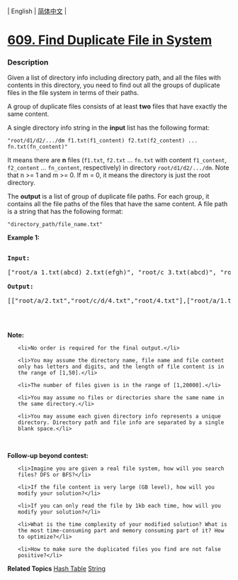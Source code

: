 | English | [简体中文](README.md) |

# [609. Find Duplicate File in System](https://leetcode-cn.com/problems/find-duplicate-file-in-system)
 ### Description
<p>Given a list of directory info including directory path, and all the files with contents in this directory, you need to find out all the groups of duplicate files in the file system in terms of their paths.</p>

<p>A group of duplicate files consists of at least <b>two</b> files that have exactly the same content.</p>

<p>A single directory info string in the <b>input</b> list has the following format:</p>

<p><code>&quot;root/d1/d2/.../dm f1.txt(f1_content) f2.txt(f2_content) ... fn.txt(fn_content)&quot;</code></p>

<p>It means there are <b>n</b> files (<code>f1.txt</code>, <code>f2.txt</code> ... <code>fn.txt</code> with content <code>f1_content</code>, <code>f2_content</code> ... <code>fn_content</code>, respectively) in directory <code>root/d1/d2/.../dm</code>. Note that n &gt;= 1 and m &gt;= 0. If m = 0, it means the directory is just the root directory.</p>

<p>The <b>output</b> is a list of group of duplicate file paths. For each group, it contains all the file paths of the files that have the same content. A file path is a string that has the following format:</p>

<p><code>&quot;directory_path/file_name.txt&quot;</code></p>

<p><b>Example 1:</b></p>

<pre>
<b>Input:</b>
[&quot;root/a 1.txt(abcd) 2.txt(efgh)&quot;, &quot;root/c 3.txt(abcd)&quot;, &quot;root/c/d 4.txt(efgh)&quot;, &quot;root 4.txt(efgh)&quot;]
<b>Output:</b>  
[[&quot;root/a/2.txt&quot;,&quot;root/c/d/4.txt&quot;,&quot;root/4.txt&quot;],[&quot;root/a/1.txt&quot;,&quot;root/c/3.txt&quot;]]
</pre>

<p>&nbsp;</p>

<p><b>Note:</b></p>

<ol>
	<li>No order is required for the final output.</li>
	<li>You may assume the directory name, file name and file content only has letters and digits, and the length of file content is in the range of [1,50].</li>
	<li>The number of files given is in the range of [1,20000].</li>
	<li>You may assume no files or directories share the same name in the same directory.</li>
	<li>You may assume each given directory info represents a unique directory. Directory path and file info are separated by a single blank space.</li>
</ol>

<p>&nbsp;</p>
<b>Follow-up beyond contest:</b>

<ol>
	<li>Imagine you are given a real file system, how will you search files? DFS or BFS?</li>
	<li>If the file content is very large (GB level), how will you modify your solution?</li>
	<li>If you can only read the file by 1kb each time, how will you modify your solution?</li>
	<li>What is the time complexity of your modified solution? What is the most time-consuming part and memory consuming part of it? How to optimize?</li>
	<li>How to make sure the duplicated files you find are not false positive?</li>
</ol>

**Related Topics**  [Hash Table](https://leetcode-cn.com/tag/hash-table) [String](https://leetcode-cn.com/tag/string) 